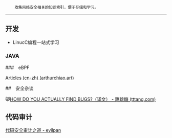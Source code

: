 		收集网络安全相关的知识索引，便于存储和学习。

---

## 开发

- LinucC编程一站式学习

### JAVA



###　eBPF

[Articles (cn-zh) (arthurchiao.art)](http://arthurchiao.art/articles-zh/)



##　安全杂谈

:smile_cat:[HOW DO YOU ACTUALLY FIND BUGS?（译文） - 跳跳糖 (tttang.com)](https://tttang.com/archive/1597/#toc__16)



## 代码审计

[代码安全审计之道 - evilpan](https://evilpan.com/2022/01/22/code-audit/#top)
